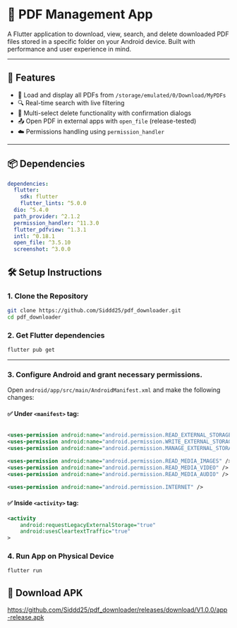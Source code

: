 # 📄 PDF Management App

A Flutter application to download, view, search, and delete downloaded PDF files stored in a specific folder on your Android device. Built with performance and user experience in mind.

---

## 🚀 Features

- 📁 Load and display all PDFs from `/storage/emulated/0/Download/MyPDFs`
- 🔍 Real-time search with live filtering
- 🧹 Multi-select delete functionality with confirmation dialogs
- 📤 Open PDF in external apps with `open_file` (release-tested)
- ☁️ Permissions handling using `permission_handler`

---

## 📦 Dependencies

```yaml
dependencies:
  flutter:
    sdk: flutter
    flutter_lints: ^5.0.0
  dio: ^5.4.0
  path_provider: ^2.1.2
  permission_handler: ^11.3.0
  flutter_pdfview: ^1.3.1
  intl: ^0.18.1
  open_file: ^3.5.10
  screenshot: ^3.0.0
```
## 🛠️ Setup Instructions

### 1. Clone the Repository

```bash
git clone https://github.com/Siddd25/pdf_downloader.git
cd pdf_downloader
```
### 2. Get Flutter dependencies
```bash
flutter pub get
```
---

### 3. Configure Android and grant necessary permissions.

Open `android/app/src/main/AndroidManifest.xml` and make the following changes:

#### ✅ Under `<manifest>` tag:

```xml

<uses-permission android:name="android.permission.READ_EXTERNAL_STORAGE"/>
<uses-permission android:name="android.permission.WRITE_EXTERNAL_STORAGE"/>
<uses-permission android:name="android.permission.MANAGE_EXTERNAL_STORAGE" />

<uses-permission android:name="android.permission.READ_MEDIA_IMAGES" />
<uses-permission android:name="android.permission.READ_MEDIA_VIDEO" />
<uses-permission android:name="android.permission.READ_MEDIA_AUDIO" />

<uses-permission android:name="android.permission.INTERNET" />

```
#### ✅ Inside `<activity>` tag:
```xml
<activity
    android:requestLegacyExternalStorage="true"
    android:usesCleartextTraffic="true"
>
```

### 4. Run App on Physical Device
```bash
flutter run
```

## 📱 Download APK
https://github.com/Siddd25/pdf_downloader/releases/download/V1.0.0/app-release.apk


  
